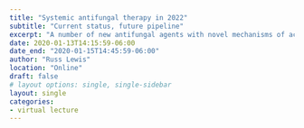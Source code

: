 ```yaml
---
title: "Systemic antifungal therapy in 2022"
subtitle: "Current status, future pipeline"
excerpt: "A number of new antifungal agents with novel mechanisms of action and spectrum of activity are entering or completing Phase III trials. In this talk I explore the current roles and limitations of available systemic antifungals, and examine how novel agents in the pipeline may meet urgent unmet medical needs for the treatment of resistant or refractory mycoses."
date: 2020-01-13T14:15:59-06:00
date_end: "2020-01-15T14:45:59-06:00"
author: "Russ Lewis"
location: "Online"
draft: false
# layout options: single, single-sidebar
layout: single
categories:
- virtual lecture
---
```



